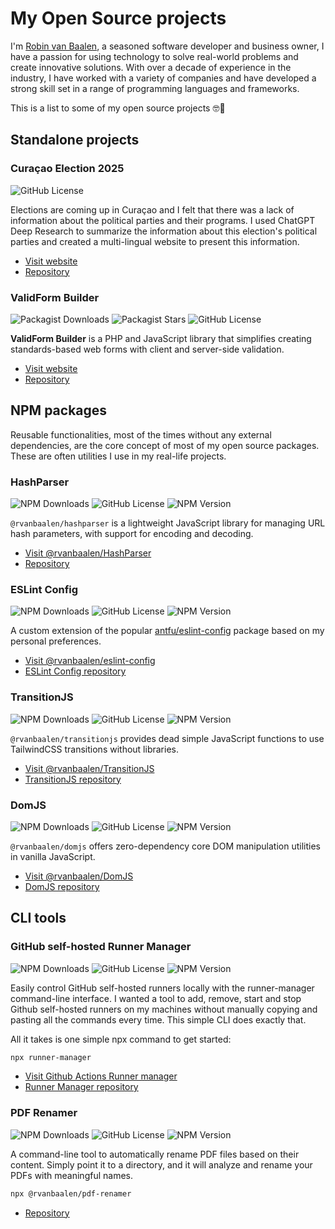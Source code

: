# My Open Source projects

I'm [Robin van Baalen](https://www.linkedin.com/in/robinvanbaalen/), a seasoned software developer 
and business owner, I have a passion for using technology to solve real-world problems and 
create innovative solutions. With over a decade of experience in the industry, I have 
worked with a variety of companies and have developed a strong skill set in a range 
of programming languages and frameworks. 

This is a list to some of my open source projects 🤓🍕

## Standalone projects

### Curaçao Election 2025
![GitHub License](https://img.shields.io/github/license/rvanbaalen/curacao-election-2025)

Elections are coming up in Curaçao and I felt that there was a lack of information about the political parties and their
programs. I used ChatGPT Deep Research to summarize the information about this election's political parties and created
a multi-lingual website to present this information.

- [Visit website](https://robinvanbaalen.nl/curacao-election-2025)
- [Repository](https://github.com/rvanbaalen/curacao-election-2025)

### ValidForm Builder

![Packagist Downloads](https://img.shields.io/packagist/dt/validformbuilder/validformbuilder)
![Packagist Stars](https://img.shields.io/packagist/stars/validformbuilder/validformbuilder)
![GitHub License](https://img.shields.io/github/license/validformbuilder/validformbuilder)

**ValidForm Builder** is a PHP and JavaScript library that simplifies creating standards-based web forms with client and server-side validation.

- [Visit website](https://validformbuilder.org)
- [Repository](https://github.com/validformbuilder/validformbuilder)

## NPM packages
Reusable functionalities, most of the times without any external dependencies,
are the core concept of most of my open source packages. These are often
utilities I use in my real-life projects.

### HashParser
![NPM Downloads](https://img.shields.io/npm/d18m/%40rvanbaalen%2Fhashparser)
![GitHub License](https://img.shields.io/github/license/rvanbaalen/hashparser)
![NPM Version](https://img.shields.io/npm/v/%40rvanbaalen%2Fhashparser)

`@rvanbaalen/hashparser` is a lightweight JavaScript library for managing URL hash parameters, with support for encoding and decoding.

- [Visit @rvanbaalen/HashParser](https://hashparser.js.org)
- [Repository](https://github.com/rvanbaalen/hashparser)

### ESLint Config
![NPM Downloads](https://img.shields.io/npm/d18m/%40rvanbaalen%2Feslint-config)
![GitHub License](https://img.shields.io/github/license/rvanbaalen/eslint-config)
![NPM Version](https://img.shields.io/npm/v/%40rvanbaalen%2Feslint-config)

A custom extension of the popular [antfu/eslint-config](https://github.com/antfu/eslint-config) 
package based on my personal preferences.

- [Visit @rvanbaalen/eslint-config](https://robinvanbaalen.nl/eslint-config/)<br/>
- [ESLint Config repository](https://github.com/rvanbaalen/eslint-config)

### TransitionJS
![NPM Downloads](https://img.shields.io/npm/d18m/%40rvanbaalen%2Ftransitionjs)
![GitHub License](https://img.shields.io/github/license/rvanbaalen/transitionjs)
![NPM Version](https://img.shields.io/npm/v/%40rvanbaalen%2Ftransitionjs)

`@rvanbaalen/transitionjs` provides dead simple JavaScript functions to use TailwindCSS transitions without libraries.

- [Visit @rvanbaalen/TransitionJS](https://robinvanbaalen.nl/transitionjs)
- [TransitionJS repository](https://github.com/rvanbaalen/transitionjs)

### DomJS
![NPM Downloads](https://img.shields.io/npm/d18m/%40rvanbaalen%2Fdomjs)
![GitHub License](https://img.shields.io/github/license/rvanbaalen/domjs)
![NPM Version](https://img.shields.io/npm/v/%40rvanbaalen%2Fdomjs)

`@rvanbaalen/domjs` offers zero-dependency core DOM manipulation utilities in vanilla JavaScript.

- [Visit @rvanbaalen/DomJS](https://robinvanbaalen.nl/domjs)
- [DomJS repository](https://github.com/rvanbaalen/domjs)

## CLI tools

### GitHub self-hosted Runner Manager

![NPM Downloads](https://img.shields.io/npm/d18m/runner-manager)
![GitHub License](https://img.shields.io/github/license/rvanbaalen/runner-manager)
![NPM Version](https://img.shields.io/npm/v/runner-manager)

Easily control GitHub self-hosted runners locally with the runner-manager command-line interface.
I wanted a tool to add, remove, start and stop Github self-hosted runners on my machines without
manually copying and pasting all the commands every time. This simple CLI does exactly that. 

All it takes is one simple npx command to get started:

```bash
npx runner-manager
```

- [Visit Github Actions Runner manager](https://robinvanbaalen.nl/runner-manager/)
- [Runner Manager repository](https://github.com/rvanbaalen/runner-manager)

### PDF Renamer

![NPM Downloads](https://img.shields.io/npm/d18m/%40rvanbaalen%2Fpdf-renamer)
![GitHub License](https://img.shields.io/github/license/rvanbaalen/pdf-renamer)
![NPM Version](https://img.shields.io/npm/v/%40rvanbaalen%2Fpdf-renamer)

A command-line tool to automatically rename PDF files based on their content. Simply point it to a directory, and it will analyze and rename your PDFs with meaningful names.

```bash
npx @rvanbaalen/pdf-renamer
```

- [Repository](https://github.com/rvanbaalen/pdf-renamer)
